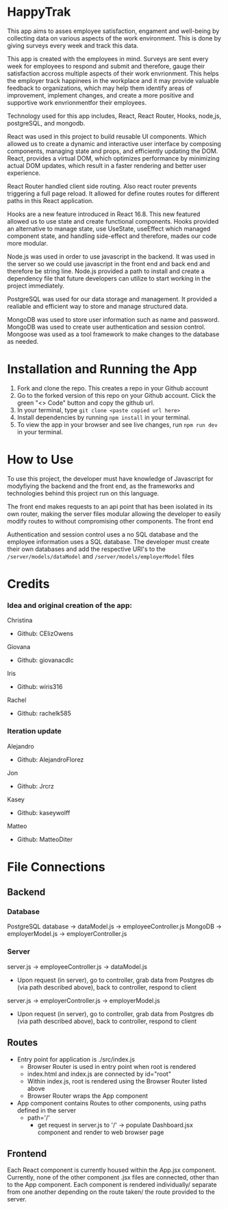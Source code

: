# HappyTrak

This app aims to asses employee satisfaction, engament and well-being by collecting data on various aspects of the work environment. This is done by giving surveys every week and track this data. 

This app is created with the employees in mind. Surveys are sent every week for employees to respond and submit and therefore, gauge their satisfaction accross multiple aspects of their work envrionment. This helps the employer track happinees in the workplace and it may provide valuable feedback to organizations, which may help them identify areas of improvement, implement changes, and create a more positive and supportive work envrionmentfor their employees.  

Technology used for this app includes, React, React Router, Hooks, node,js, postgreSQL, and mongodb. 

React was used in this project to build reusable UI components. Which allowed us to create a dynamic and interactive user interface by composing components, managing state and props, and efficiently updating the DOM. React, provides a virtual DOM, which optimizes performance by minimizing actual DOM updates, which result in a faster rendering and better user experience. 

React Router handled client side routing. Also react router prevents triggering a full page reload. It allowed for define routes routes for different paths in this React application.    

Hooks are a new feature introduced in React 16.8. This new featured allowed us to use state and create functional components. Hooks provided an alternative to manage state, use UseState, useEffect which managed component state, and handling side-effect and therefore, mades our code more modular.

Node.js was used in order to use javascript in the backend. It was used in the server so we could use javascript in the front end and back end and therefore be string line. Node.js provided a path to install and create a dependency file that future developers can utilize to start working in the project immediately. 

PostgreSQL was used for our data storage and management. It provided a realiable and efficient way to store and manage structured data. 

MongoDB was used to store user information such as name and password. MongoDB was used to create user authentication and session control. Mongoose was used as a tool framework to make changes to the database as needed.


# Installation and Running the App

1. Fork and clone the repo. This creates a repo in your Github account
2. Go to the forked version of this repo on your Github account. Click the green "<> Code" button and copy the github url.
3. In your terminal, type `git clone <paste copied url here>`
4. Install dependencies by running `npm install` in your terminal.
5. To view the app in your browser and see live changes, run `npm run dev` in your terminal.

# How to Use

To use this project, the developer must have knowledge of Javascript for modyfiying the backend and the front end, as the frameworks and technologies behind this project run on this language. 

The front end makes requests to an api point that has been isolated in its own router, making the server files modular allowing the developer to easily modify routes to without compromising other components. The front end 

Authentication and session control uses a no SQL database and the employee information uses a SQL database. The developer must create their own databases and add the respective URI's to the `/server/models/dataModel` and `/server/models/employerModel` files


# Credits

### Idea and original creation of the app:

Christina
* Github: CElizOwens

Giovana
* Github: giovanacdlc

Iris
* Github: wiris316

Rachel
* Github: rachelk585

### Iteration update

Alejandro
* Github: AlejandroFlorez

Jon
* Github: Jrcrz

Kasey
* Github: kaseywolff

Matteo
* Github: MatteoDiter


# File Connections

## Backend

### Database
PostgreSQL database -> dataModel.js -> employeeController.js
MongoDB -> employerModel.js -> employerController.js

### Server
server.js -> employeeController.js -> dataModel.js
* Upon request (in server), go to controller, grab data from Postgres db (via path described above), back to controller, respond to client

server.js -> employerController.js -> employerModel.js
* Upon request (in server), go to controller, grab data from Postgres db (via path described above), back to controller, respond to client

## Routes
* Entry point for application is ./src/index.js
    * Browser Router is used in entry point when root is rendered
    * index.html and index.js are connected by id="root"
    * Within index.js, root is rendered using the Browser Router listed above
    * Browser Router wraps the App component
* App component contains Routes to other components, using paths defined in the server
    * path='/'
        * get request in server.js to '/' -> populate Dashboard.jsx component and render to web browser page

## Frontend
Each React component is currently housed within the App.jsx component. Currently, none of the other component .jsx files are connected, other than to the App component. Each component is rendered individually/ separate from one another depending on the route taken/ the route provided to the server.


  